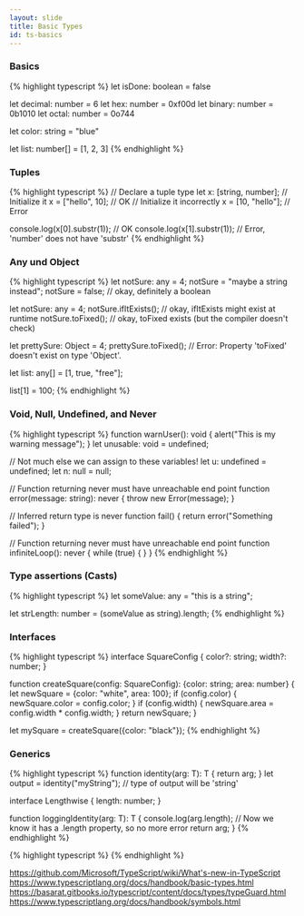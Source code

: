 ```yaml
---
layout: slide
title: Basic Types
id: ts-basics
---
```

<section markdown="1">

### Basics

{% highlight typescript %}
let isDone: boolean = false

let decimal: number = 6
let hex: number = 0xf00d
let binary: number = 0b1010
let octal: number = 0o744

let color: string = "blue"

let list: number[] = [1, 2, 3]
{% endhighlight %}

</section>

<section markdown="1">

### Tuples

{% highlight typescript %}
// Declare a tuple type
let x: [string, number];
// Initialize it
x = ["hello", 10]; // OK
// Initialize it incorrectly
x = [10, "hello"]; // Error

console.log(x[0].substr(1)); // OK
console.log(x[1].substr(1)); // Error, 'number' does not have 'substr'
{% endhighlight %}

</section>

<section markdown="1">

### Any und Object

{% highlight typescript %}
let notSure: any = 4;
notSure = "maybe a string instead";
notSure = false; // okay, definitely a boolean

let notSure: any = 4;
notSure.ifItExists(); // okay, ifItExists might exist at runtime
notSure.toFixed(); // okay, toFixed exists (but the compiler doesn't check)

let prettySure: Object = 4;
prettySure.toFixed(); // Error: Property 'toFixed' doesn't exist on type 'Object'.

let list: any[] = [1, true, "free"];

list[1] = 100;
{% endhighlight %}

</section>

<section markdown="1">

### Void, Null, Undefined, and Never

{% highlight typescript %}
function warnUser(): void {
    alert("This is my warning message");
}
let unusable: void = undefined;

// Not much else we can assign to these variables!
let u: undefined = undefined;
let n: null = null;

// Function returning never must have unreachable end point
function error(message: string): never {
    throw new Error(message);
}

// Inferred return type is never
function fail() {
    return error("Something failed");
}

// Function returning never must have unreachable end point
function infiniteLoop(): never {
    while (true) {
    }
}
{% endhighlight %}

</section>

<section markdown="1">

### Type assertions (Casts)

{% highlight typescript %}
let someValue: any = "this is a string";

let strLength: number = (someValue as string).length;
{% endhighlight %}

</section>

<section markdown="1">

### Interfaces

{% highlight typescript %}
interface SquareConfig {
    color?: string;
    width?: number;
}

function createSquare(config: SquareConfig): {color: string; area: number} {
    let newSquare = {color: "white", area: 100};
    if (config.color) {
        newSquare.color = config.color;
    }
    if (config.width) {
        newSquare.area = config.width * config.width;
    }
    return newSquare;
}

let mySquare = createSquare({color: "black"});
{% endhighlight %}

</section>

<section markdown="1">

### Generics

{% highlight typescript %}
function identity<T>(arg: T): T {
    return arg;
}
let output = identity("myString");  // type of output will be 'string'


interface Lengthwise {
    length: number;
}

function loggingIdentity<T extends Lengthwise>(arg: T): T {
    console.log(arg.length);  // Now we know it has a .length property, so no more error
    return arg;
}
{% endhighlight %}

</section>

<section markdown="1">

{% highlight typescript %}
{% endhighlight %}

</section>

<section markdown="1">

https://github.com/Microsoft/TypeScript/wiki/What's-new-in-TypeScript
https://www.typescriptlang.org/docs/handbook/basic-types.html
https://basarat.gitbooks.io/typescript/content/docs/types/typeGuard.html
https://www.typescriptlang.org/docs/handbook/symbols.html

</section>
